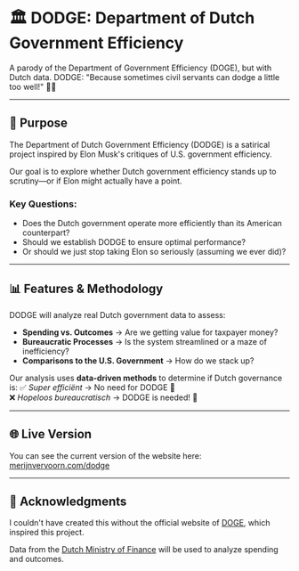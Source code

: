 # 🏛️ DODGE: Department of Dutch Government Efficiency

A parody of the Department of Government Efficiency (DOGE), but with Dutch data.
DODGE: "Because sometimes civil servants can dodge a little too well!" 🏃💨

---

## 🎯 Purpose

The Department of Dutch Government Efficiency (DODGE) is a satirical project inspired by Elon Musk's critiques of U.S. government efficiency.  

Our goal is to explore whether Dutch government efficiency stands up to scrutiny—or if Elon might actually have a point.  

### Key Questions:
- Does the Dutch government operate more efficiently than its American counterpart?  
- Should we establish DODGE to ensure optimal performance?  
- Or should we just stop taking Elon so seriously (assuming we ever did)?  

---

## 📊 Features & Methodology

DODGE will analyze real Dutch government data to assess:
- **Spending vs. Outcomes** → Are we getting value for taxpayer money?  
- **Bureaucratic Processes** → Is the system streamlined or a maze of inefficiency?  
- **Comparisons to the U.S. Government** → How do we stack up?  

Our analysis uses **data-driven methods** to determine if Dutch governance is:
✅ *Super efficiënt* → No need for DODGE 🚀  
❌ *Hopeloos bureaucratisch* → DODGE is needed! 💸  

---

## 🌐 Live Version

You can see the current version of the website here: [merijnvervoorn.com/dodge](https://merijnvervoorn.com/dodge)

---

## 🙏 Acknowledgments

I couldn't have created this without the official website of [DOGE](https://doge.gov), which inspired this project. 

Data from the [Dutch Ministry of Finance](https://www.rijksfinancien.nl) will be used to analyze spending and outcomes.